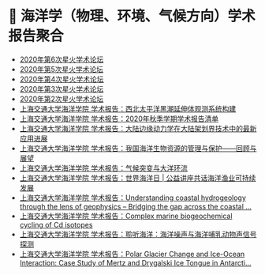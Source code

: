 # 🌊 海洋学（物理、环境、气候方向）学术报告聚合
<!-- BLOG-POST-LIST:START -->
- [2020年第6次星火学术论坛](https://www.soed.org.cn/index.php/open/detail/1820)
- [2020年第5次星火学术论坛](https://www.soed.org.cn/index.php/open/detail/1817)
- [2020年第4次星火学术论坛](https://www.soed.org.cn/index.php/open/detail/1813)
- [2020年第3次星火学术论坛](https://www.soed.org.cn/index.php/open/detail/1812)
- [2020年第2次星火学术论坛](https://www.soed.org.cn/index.php/open/detail/1811)
- [上海交通大学海洋学院 学术报告：西北太平洋黑潮延伸体观测系统构建](http://soo.sjtu.edu.cn/index_xsbg/4484.html)
- [上海交通大学海洋学院 学术报告：2020年秋季学期学术报告清单](http://soo.sjtu.edu.cn/index_xsbg/4483.html)
- [上海交通大学海洋学院 学术报告：大陆边缘动力学在大陆架划界技术中的最新应用进展](http://soo.sjtu.edu.cn/index_xsbg/4441.html)
- [上海交通大学海洋学院 学术报告：我国海洋生物资源的管理与保护——回顾与展望](http://soo.sjtu.edu.cn/index_xsbg/4440.html)
- [上海交通大学海洋学院 学术报告：气候突变与大洋环流](http://soo.sjtu.edu.cn/index_xsbg/4334.html)
- [上海交通大学海洋学院 学术报告：世界海洋日 | 公益讲座共话海洋渔业可持续发展](http://soo.sjtu.edu.cn/index_xsbg/4321.html)
- [上海交通大学海洋学院 学术报告：Understanding coastal hydrogeology through the lens of geophysics – Bridging the gap across the coastal ...](http://soo.sjtu.edu.cn/index_xsbg/4320.html)
- [上海交通大学海洋学院 学术报告：Complex marine biogeochemical cycling of Cd isotopes](http://soo.sjtu.edu.cn/index_xsbg/4319.html)
- [上海交通大学海洋学院 学术报告：聆听海洋：海洋噪声与海洋哺乳动物声信号探测](http://soo.sjtu.edu.cn/index_xsbg/4318.html)
- [上海交通大学海洋学院 学术报告：Polar Glacier Change and Ice-Ocean Interaction: Case Study of Mertz and Drygalski Ice Tongue in Antarcti...](http://soo.sjtu.edu.cn/index_xsbg/4317.html)
<!-- BLOG-POST-LIST:END -->

